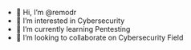 - 👋 Hi, I’m @remodr
- 👀 I’m interested in Cybersecurity
- 🌱 I’m currently learning Pentesting
- 💞️ I’m looking to collaborate on Cybersecurity Field
